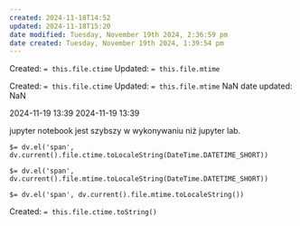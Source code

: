 ```yaml
---
created: 2024-11-18T14:52
updated: 2024-11-18T15:20
date modified: Tuesday, November 19th 2024, 2:36:59 pm
date created: Tuesday, November 19th 2024, 1:39:54 pm
---
```


Created:  `= this.file.ctime`
Updated: `= this.file.mtime`

Created:  `= this.file.ctime`
Updated: `= this.file.mtime`
NaN
date updated: NaN

2024-11-19 13:39
2024-11-19 13:39


jupyter notebook jest szybszy w wykonywaniu niż jupyter lab.


`$= dv.el('span', dv.current().file.ctime.toLocaleString(DateTime.DATETIME_SHORT))`


`$= dv.el('span', dv.current().file.mtime.toLocaleString(DateTime.DATETIME_SHORT))`

`$= dv.el('span', dv.current().file.mtime.toLocaleString())`

Created:  `= this.file.ctime.toString()`
